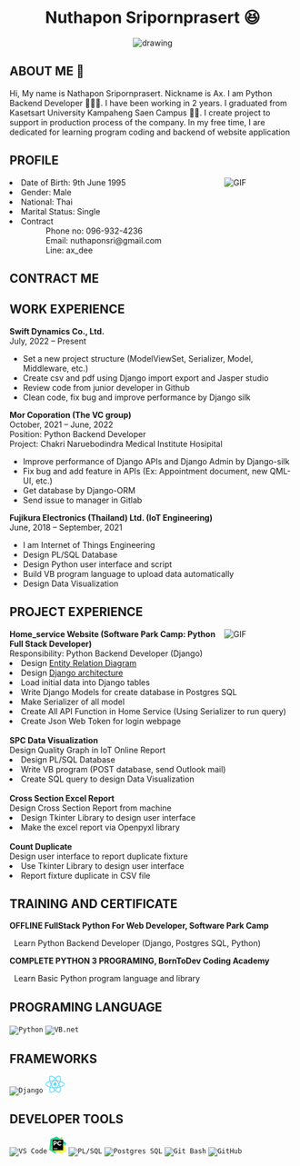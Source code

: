 
<h1 align="center">Nuthapon Sripornprasert 😆</h1>
<p align="center">
<img src="picture/my_picture.jpg" alt="drawing" width="240" height="230"/>
</p>

<h2>ABOUT ME 👋</h2>
<p>Hi, My name is Nathapon Sripornprasert. Nickname is Ax. I am Python Backend Developer 👩🏿‍💻. I have been working in 2 years. I graduated from Kasetsart University Kampaheng Saen Campus 👨‍🎓. I create project to support in production process of the company. In my free time, I are dedicated for learning program coding and backend of website application</p>


<h2>PROFILE</h2>
<img align="right" alt="GIF" src="https://raw.githubusercontent.com/rahul-jha98/rahul-jha98/main/techstack.gif" width="25%"/>
<li>Date of Birth: 9th June 1995</li>
<li>Gender: Male</li>
<li>National: Thai</li>
<li>Marital Status: Single</li>
<li>Contract
  <ul>
    <dd>Phone no: 096-932-4236</dd>
    <dd>Email: nuthaponsri@gmail.com</dd>
    <dd>Line: ax_dee</dd>
  </ul>
</li>

<h2>CONTRACT ME</h2>
  
<h2>WORK EXPERIENCE</h2>
<div>
<b>Swift Dynamics Co., Ltd.</b><br/>
July, 2022 – Present
<ul>
  <li>Set a new project structure (ModelViewSet, Serializer, Model, Middleware, etc.)</li>
  <li>Create csv and pdf using Django import export and Jasper studio</li>
  <li>Review code from junior developer in Github</li>
  <li>Clean code, fix bug and improve performance by Django silk</li>
</ul>
</div>

<div>
<b>Mor Coporation (The VC group)</b><br/>
October, 2021 – June, 2022<br/>
Position: Python Backend Developer<br/>
Project: Chakri Naruebodindra Medical Institute Hosipital<br/>
<ul>
  <li>Improve performance of Django APIs and Django Admin by Django-silk</li>
  <li>Fix bug and add feature in APIs (Ex: Appointment document, new QML-UI, etc.)</li>
  <li>Get database by Django-ORM</li>
  <li>Send issue to manager in Gitlab</li>
</ul>
</div>

<div>
<b>Fujikura Electronics (Thailand) Ltd.  (IoT Engineering)</b><br/>
June, 2018 – September, 2021
<ul>
  <li>I am Internet of Things Engineering</li>
  <li>Design PL/SQL Database</li>
  <li>Design Python user interface and script</li>
  <li>Build VB program language to upload data automatically</li>
  <li>Design Data Visualization</li>
</ul>
</div>
    

<h2>PROJECT EXPERIENCE</h2>
<img align="right" alt="GIF" src="https://github.com/abhisheknaiidu/abhisheknaiidu/blob/master/code.gif" width="25%"/>
<div>
  <b>Home_service Website (Software Park Camp: Python Full Stack Developer)</b><br/>
  Responsibility: Python Backend Developer (Django)
    <li>Design <a href="picture/ERD Diagram.png">Entity Relation Diagram</a></li>
    <li>Design <a href="picture/Architecture.png">Django architecture</a></li>
    <li>Load initial data into Django tables</li>
    <li>Write Django Models for create database in Postgres SQL</li>
    <li>Make Serializer of all model</li>
    <li>Create All API Function in Home Service (Using Serializer to run query)</li>
    <li>Create Json Web Token for login webpage</li>
</div>
<br/>
<div>
<b>SPC Data Visualization</b><br/>
Design Quality Graph in IoT Online Report
   <li>Design PL/SQL Database</li>
   <li>Write VB program (POST database, send Outlook mail)</li>
   <li>Create SQL query to design Data Visualization</li>
</div>
<br/>
<div>
<b>Cross Section Excel Report</b><br/>
Design Cross Section Report from machine
   <li>Design Tkinter Library to design user interface</li>
   <li>Make the excel report via Openpyxl library</li>
</div>
<br>
<div>
<b>Count Duplicate</b><br/>
Design user interface to report duplicate fixture
   <li>Use Tkinter Library to design user interface</li>
   <li>Report fixture duplicate in CSV file</li>
</div>

<h2>TRAINING AND CERTIFICATE</h2>
<b>OFFLINE FullStack Python For Web Developer, Software Park Camp</b><br>
<p>&nbsp;&nbsp;Learn Python Backend Developer (Django, Postgres SQL, Python)</p>
<b>COMPLETE PYTHON 3 PROGRAMING, BornToDev Coding Academy</b><br>
<p>&nbsp;&nbsp;Learn Basic Python program language and library</p>

<h2>PROGRAMING LANGUAGE</h2>
<code><img height="30" src="picture/python.png" title="Python"></code>
<code><img height="30" src="picture/vbnet.png" title="VB.net"></code>

<h2>FRAMEWORKS</h2>
<code><img height="30" src="picture/django-logo-negative.png" title="Django"></code>
<code><img height="30" src="picture/react.png" title="React"></code>

<h2>DEVELOPER TOOLS</h2>
<code><img height="30" src="picture/vscode.png" title="VS Code"></code>
<code><img height="30" src="picture/pycharm.png" title="PyCharm"></code>
<code><img height="30" src="picture/PLSQL.jpg" title="PL/SQL"></code>
<code><img height="30" src="picture/postgresql.png" title="Postgres SQL"></code>
<code><img height="30" src="picture/git.png" title="Git Bash"></code>
<code><img height="30" src="picture/github.png" title="GitHub"></code>
